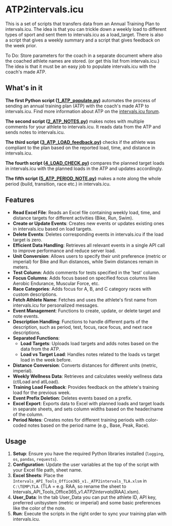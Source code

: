 # ATP2intervals.icu

This is a set of scripts that transfers data from an Annual Training Plan to intervals.icu. The idea is that you can trickle down a weekly load to different types of sport and sent them to intervals.icu as a load_target. There is also a script that gives a weekly summary and a script that gives feedback on the week prior.

To Do: Store parameters for the coach in a separate document where also the coached athlete names are stored. (or get this list from intervals.icu.)
The idea is that it must be an easy job to populate intervals.icu with the coach's made ATP.

## What's in it
**The first Python script ([1_ATP_populate.py](https://github.com/richardadvocaat/ATP2intervals.icu/blob/main/1_ATP_populate.py))** automates the process of sending an annual training plan (ATP) with the coach's made ATP to intervals.icu.
Find more information about ATP on the [intervals.icu forum](https://forum.intervals.icu/t/apps-in-excel-a-guide-to-getting-started/20844).

**The second script ([2_ATP_NOTES.py](https://github.com/richardadvocaat/ATP2intervals.icu/blob/main/2_ATP_NOTES.py))** makes notes with multiple comments for your athlete to intervals.icu. It reads data from the ATP and sends notes to intervals.icu.

**The third script ([3_ATP_LOAD_feedback.py](https://github.com/richardadvocaat/ATP2intervals.icu/blob/main/3_ATP_LOAD_feedback.py))** checks if the athlete was compliant to the plan based on the reported load, time, and distance in intervals.icu.

**The fourth script ([4_LOAD_CHECK.py](https://github.com/richardadvocaat/ATP2intervals.icu/blob/LOAD_CHECK/4_LOAD_CHECK.py))** compares the planned target loads in intervals.icu with the planned loads in the ATP and updates accordingly.

**The fifth script ([5_ATP_PERIOD_NOTE.py](https://github.com/richardadvocaat/ATP2intervals.icu/blob/main/5_ATP_PERIOD_NOTE.py))** makes a note along the whole period (build, transition, race etc.) in intervals.icu.

## Features

- **Read Excel File**: Reads an Excel file containing weekly load, time, and distance targets for different activities (Bike, Run, Swim).
- **Create or Update Events**: Creates new events or updates existing ones in intervals.icu based on load targets.
- **Delete Events**: Deletes corresponding events in intervals.icu if the load target is zero.
- **Efficient Data Handling**: Retrieves all relevant events in a single API call to improve performance and reduce server load.
- **Unit Conversion**: Allows users to specify their unit preference (metric or imperial) for Bike and Run distances, while Swim distances remain in meters.
- **Test Column**: Adds comments for tests specified in the 'test' column.
- **Focus Columns**: Adds focus based on specified focus columns like Aerobic Endurance, Muscular Force, etc.
- **Race Categories**: Adds focus for A, B, and C category races with custom descriptions.
- **Fetch Athlete Name**: Fetches and uses the athlete's first name from intervals.icu for personalized messages.
- **Event Management**: Functions to create, update, or delete target and note events.
- **Description Handling**: Functions to handle different parts of the description, such as period, test, focus, race focus, and next race descriptions.
- **Separated Functions**:
  - **Load Targets**: Uploads load targets and adds notes based on the data from the ATP.
  - **Load vs Target Load**: Handles notes related to the loads vs target load in the week before.
- **Distance Conversion**: Converts distances for different units (metric, imperial).
- **Weekly Wellness Data**: Retrieves and calculates weekly wellness data (ctlLoad and atlLoad).
- **Training Load Feedback**: Provides feedback on the athlete's training load for the previous week.
- **Event Prefix Deletion**: Deletes events based on a prefix.
- **Excel Export**: Exports data to Excel with planned loads and target loads in separate sheets, and sets column widths based on the header/name of the column.
- **Period Notes**: Creates notes for different training periods with color-coded notes based on the period name (e.g., Base, Peak, Race).

## Usage

1. **Setup**: Ensure you have the required Python libraries installed (`logging`, `os`, `pandas`, `requests`).
2. **Configuration**: Update the user variables at the top of the script with your Excel file path, sheet name.
3. **Excel Sheets**: Place the `Intervals_API_Tools_Office365_v1._ATP2intervals_TLA.xlsm` in `C:\TEMP\TLA`. (TLA = e.g. RAA, so rename the sheet to Intervals_API_Tools_Office365_v1._ATP2intervals_[RAA].xlsm).
4. **User_Data**: In the tab User_Data you can put the athlete ID, API key, preferred unitsystem (metric or imperial) and some basic preferences like the color of the note.
5. **Run**: Execute the scripts in the right order to sync your training plan with intervals.icu.
